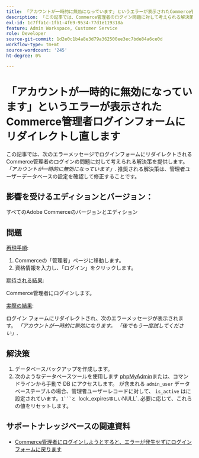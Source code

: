 ```yaml
---
title: 「アカウントが一時的に無効になっています」というエラーが表示されたCommerce管理者ログインフォームにリダイレクトし直します
description: 「この記事では、Commerce管理者のログイン問題に対して考えられる解決策を提供します。この問題では、次のエラーメッセージでログインフォームにリダイレクトされます。*「アカウントが一時的に無効になっています」*。 推奨される解決策は、管理者ユーザーデータベース設定を確認して修正することです。'
exl-id: 1c7ffa1c-1fb1-4f69-9534-77d1e119318a
feature: Admin Workspace, Customer Service
role: Developer
source-git-commit: 1d2e0c1b4a8e3d79a362500ee3ec7bde84a6ce0d
workflow-type: tm+mt
source-wordcount: '245'
ht-degree: 0%

---
```


# 「アカウントが一時的に無効になっています」というエラーが表示されたCommerce管理者ログインフォームにリダイレクトし直します

この記事では、次のエラーメッセージでログインフォームにリダイレクトされるCommerce管理者のログインの問題に対して考えられる解決策を提供します。 *「アカウントが一時的に無効になっています」*. 推奨される解決策は、管理者ユーザーデータベースの設定を確認して修正することです。

## 影響を受けるエディションとバージョン：

すべてのAdobe Commerceのバージョンとエディション

## 問題

<u>再現手順</u>:

1. Commerceの「管理者」ページに移動します。
1. 資格情報を入力し、「ログイン」をクリックします。

<u>期待される結果</u>:

Commerce管理者にログインします。

<u>実際の結果</u>:

ログイン フォームにリダイレクトされ、次のエラーメッセージが表示されます。 *「アカウントが一時的に無効になります。 「後でもう一度試してください」*.

## 解決策

1. データベースバックアップを作成します。
1. 次のようなデータベースツールを使用します [phpMyAdmin](https://devdocs.magento.com/guides/v2.2/install-gde/prereq/optional.html#install-optional-phpmyadmin)または、コマンドラインから手動で DB にアクセスします。 が含まれる `admin_user` データベーステーブルの場合、管理者ユーザーレコードに対して、 `is_active` はに設定されています。`1```と `lock_expires` 等しい `NULL`. 必要に応じて、これらの値をリセットします。

## サポートナレッジベースの関連資料

* [Commerce管理者にログインしようとすると、エラーが発生せずにログインフォームに戻ります](/help/troubleshooting/miscellaneous/login-redirect-when-trying-to-login-to-magento-admin.md)
